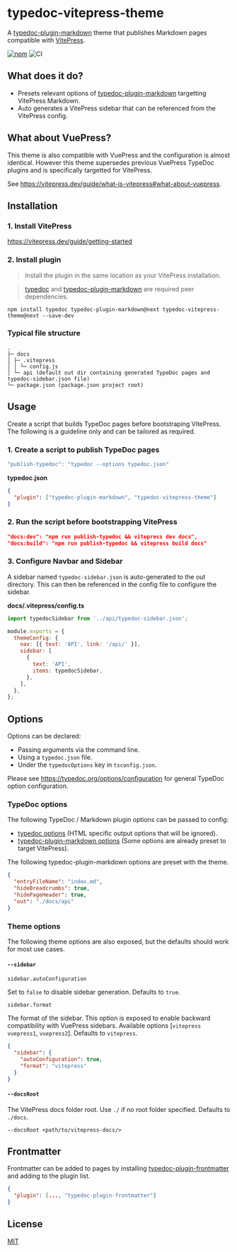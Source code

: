 # typedoc-vitepress-theme

A [typedoc-plugin-markdown](https://github.com/tgreyuk/typedoc-plugin-markdown/blob/master/packages/typedoc-plugin-markdown/README.md) theme that publishes Markdown pages compatible with [VitePress](https://vitepress.dev/).

[![npm](https://img.shields.io/npm/v/typedoc-vitepress-theme.svg)](https://www.npmjs.com/package/typedoc-vitepress-theme)
![CI](https://github.com/tgreyuk/typedoc-plugin-markdown/actions/workflows/ci.yml/badge.svg?branch=master)

## What does it do?

- Presets relevant options of [typedoc-plugin-markdown](https://github.com/tgreyuk/typedoc-plugin-markdown/tree/master/packages/typedoc-plugin-markdown#readme) targetting VitePress Markdown.
- Auto generates a VitePress sidebar that can be referenced from the VitePress config.

## What about VuePress?

This theme is also compatible with VuePress and the configuration is almost identical. However this theme supersedes previous VuePress TypeDoc plugins and is specifically targetted for VitePress.

See https://vitepress.dev/guide/what-is-vitepress#what-about-vuepress.

## Installation

### 1. Install VitePress

https://vitepress.dev/guide/getting-started

### 2. Install plugin

> Install the plugin in the same location as your VitePress installation.

> [typedoc](https://github.com/TypeStrong/typedoc) and [typedoc-plugin-markdown](https://github.com/tgreyuk/typedoc-plugin-markdown) are required peer dependencies.

```shell
npm install typedoc typedoc-plugin-markdown@next typedoc-vitepress-theme@next --save-dev
```

### Typical file structure

```
.
├─ docs
│ ├─ .vitepress
│ │ └─ config.js
│ └─ api (default out dir containing generated TypeDoc pages and typedoc-sidebar.json file)
└─ package.json (package.json project root)
```

## Usage

Create a script that builds TypeDoc pages before bootstraping VitePress. The following is a guideline only and can be tailored as required.

### 1. Create a script to publish TypeDoc pages

```js
"publish-typedoc": "typedoc --options typedoc.json"
```

**typedoc.json**

```json
{
  "plugin": ["typedoc-plugin-markdown", "typedoc-vitepress-theme"]
}
```

### 2. Run the script before bootstrapping VitePress

```json
"docs:dev": "npm run publish-typedoc && vitepress dev docs",
"docs:build": "npm run publish-typedoc && vitepress build docs"
```

### 3. Configure Navbar and Sidebar

A sidebar named `typedoc-sidebar.json` is auto-generated to the out directory. This can then be referenced in the config file to configure the sidebar.

**docs/.vitepress/config.ts**

```js
import typedocSidebar from '../api/typedoc-sidebar.json';

module.exports = {
  themeConfig: {
    nav: [{ text: 'API', link: '/api/' }],
    sidebar: [
      {
        text: 'API',
        items: typedocSidebar,
      },
    ],
  },
};
```

## Options

Options can be declared:

- Passing arguments via the command line.
- Using a `typedoc.json` file.
- Under the `typedocOptions` key in `tsconfig.json`.

Please see https://typedoc.org/options/configuration for general TypeDoc option configuration.

### TypeDoc options

The following TypeDoc / Markdown plugin options can be passed to config:

- [typedoc options](https://typedoc.org/options) (HTML specific output options that will be ignored).
- [typedoc-plugin-markdown options](https://typedoc.org/options) (Some options are already preset to target VitePress).

The following typedoc-plugin-markdown options are preset with the theme.

```json
{
  "entryFileName": "index.md",
  "hideBreadcrumbs": true,
  "hidePageHeader": true,
  "out": "./docs/api"
}
```

### Theme options

The following theme options are also exposed, but the defaults should work for most use cases.

#### `--sidebar`

`sidebar.autoConfiguration`

Set to `false` to disable sidebar generation. Defaults to `true`.

`sidebar.format`

The format of the sidebar. This option is exposed to enable backward compatibility with VuePress sidebars. Available options [`vitepress` `vuepress1`, `vuepress2`]. Defaults to `vitepress`.

```json
{
  "sidebar": {
    "autoConfiguration": true,
    "format": "vitepress"
  }
}
```

#### `--docsRoot`

The VitePress docs folder root. Use `./` if no root folder specified. Defaults to `./docs`.

```shell
--docsRoot <path/to/vitepress-docs/>
```

## Frontmatter

Frontmatter can be added to pages by installing [typedoc-plugin-frontmatter](https://github.com/tgreyuk/typedoc-plugin-frontmatter#typedoc-plugin-frontmatter) and adding to the plugin list.

```json
{
  "plugin": [..., "typedoc-plugin-frontmatter"]
}
```

## License

[MIT](https://github.com/tgreyuk/typedoc-plugin-markdown/blob/master/packages/vuepress-plugin-typedoc/LICENSE)
